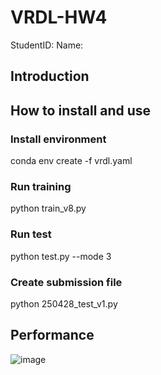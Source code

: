 # VRDL-HW4
StudentID:
Name:
## Introduction

## How to install and use
### Install environment
conda env create -f vrdl.yaml
### Run training
python train_v8.py
### Run test
python test.py --mode 3
### Create submission file
python 250428_test_v1.py

## Performance
![image](https://github.com/user-attachments/assets/996291d6-154f-482d-b22a-6c0666d69903)

